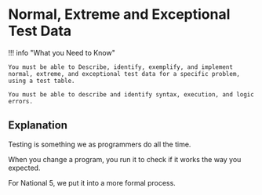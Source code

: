 # Normal, Extreme and Exceptional Test Data

!!! info "What you Need to Know"

    You must be able to Describe, identify, exemplify, and implement normal, extreme, and exceptional test data for a specific problem, using a test table.

    You must be able to describe and identify syntax, execution, and logic errors.

## Explanation

Testing is something we as programmers do all the time. 

When you change a program, you run it to check if it works the way you expected. 

For National 5, we put it into a more formal process.
